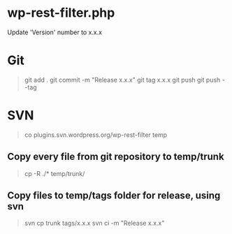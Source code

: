 # wp-rest-filter.php

Update 'Version' number to x.x.x

# Git

> git add .
> git commit -m "Release x.x.x"
> git tag x.x.x
> git push
> git push --tag

# SVN

> co plugins.svn.wordpress.org/wp-rest-filter temp
## Copy every file from git repository to temp/trunk
> cp -R ./* temp/trunk/
## Copy files to temp/tags folder for release, using svn
> svn cp trunk tags/x.x.x
> svn ci -m "Release x.x.x"


